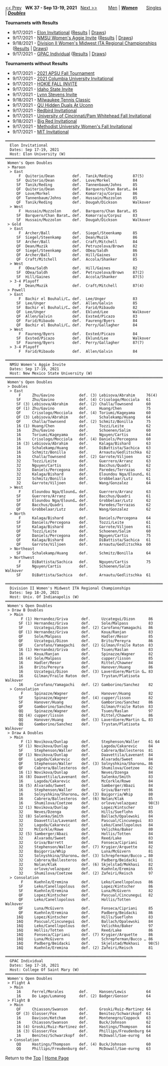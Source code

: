 <a name="top"></a>[<< Prev](women_doubles_2136.md) &nbsp; **WK 37 - Sep 13-19, 2021** &nbsp; [Next >>](women_doubles_2138.md) &nbsp;&nbsp;&nbsp;&nbsp;&nbsp;&nbsp;&nbsp; [Men](./men_doubles_2137.md) &#124; [***Women***](./women_doubles_2137.md) &nbsp;&nbsp;&nbsp;&nbsp;&nbsp; [Singles](./women_singles_2137.md) &#124; [***Doubles***](./women_doubles_2137.md)

**Tournamets with Results**  
- 9/17/2021 - [Elon Invitational](#21-46904) ([Results](#21-46904) &#124; [Draws](https://colleges.wearecollegetennis.com/competitions/ElonUniversityW/Tournaments/Overview/D341E105-6419-48B8-81B3-12C351B4C40A))
- 9/17/2021 - [NMSU Women's Aggie Invite](#21-47655) ([Results](#21-47655) &#124; [Draws](https://colleges.wearecollegetennis.com/competitions/NewMexicoStateUniversityW/Tournaments/Overview/AF0C9E05-93DF-4088-A5CF-0B35FDCDBA9C))
- 9/18/2021 - [Division II Women's Midwest ITA Regional Championships](#21-14491) ([Results](#21-14491) &#124; [Draws](https://colleges.wearecollegetennis.com/competitions/UnivOfIndianapolisW/Tournaments/Overview/512F0B87-0C08-4030-A3A0-82FA105D9E04))
- 9/17/2021 - [GPAC Individual](#21-76336) ([Results](#21-76336) &#124; [Draws](https://colleges.wearecollegetennis.com/competitions/CollegeOfSaintMaryW/Tournaments/Overview/ED2D6427-4EEF-4B11-B240-D89A941AB892))

**Tournaments without Results**  
- 9/17/2021 - <a href="https://colleges.wearecollegetennis.com/competitions/AustinPeayStateUniversityW/Tournaments/Overview/529D2BB1-3F31-4227-948D-C08E670678BD" target="_blank">2021 APSU Fall Tournament</a>
- 9/17/2021 - <a href="https://colleges.wearecollegetennis.com/competitions/ColumbiaUniversityW/Tournaments/Overview/9FDEC948-881F-473B-8241-A518C1DBAB7D" target="_blank">2021 Columbia University Invitational</a>
- 9/17/2021 - <a href="https://colleges.wearecollegetennis.com/competitions/VirginiaTechW/Tournaments/Overview/ACE61305-F599-467B-BCC6-93D21D1C354A" target="_blank">HOKIE FALL INVITE</a>
- 9/17/2021 - <a href="https://colleges.wearecollegetennis.com/competitions/IdahoStateUniversityW/Tournaments/Overview/A09A4AF9-B31A-4CDC-A222-437B2830D744" target="_blank">Idaho State Invite</a>
- 9/17/2021 - <a href="https://colleges.wearecollegetennis.com/competitions/CoastalCarolinaUniversityW/Tournaments/Overview/74919BE2-BE17-4E9F-8752-0E9BA855D125" target="_blank">Lynn Stevens Invite</a>
- 9/18/2021 - <a href="https://colleges.wearecollegetennis.com/competitions/ITA/Tournaments/Overview/4310416C-7EB8-49BC-9A59-895CD6BEE8F8" target="_blank">Milwaukee Tennis Classic</a>
- 9/17/2021 - <a href="https://colleges.wearecollegetennis.com/competitions/QuinnipiacUniversityW/Tournaments/Overview/F352A24E-56EB-425C-87BE-6168A5386737" target="_blank">QU Hidden Duals At Uconn</a>
- 9/17/2021 - <a href="https://colleges.wearecollegetennis.com/competitions/IllinoisStateUniversityW/Tournaments/Overview/1C326774-DC63-4687-A38F-F4CEEC065C15" target="_blank">Redbird Invitational</a>
- 9/17/2021 - <a href="https://colleges.wearecollegetennis.com/competitions/UniversityOfCincinnatiW/Tournaments/Overview/2AC37E0E-BC70-43E0-AC4B-A8D6589AEE02" target="_blank">University of Cincinnati/Pam Whitehead Fall Invitational</a>
- 9/18/2021 - <a href="https://colleges.wearecollegetennis.com/competitions/DenisonUniversityW/Tournaments/Overview/8C55E0CC-605C-4584-8311-FA3093162009" target="_blank">Big Red Invitational</a>
- 9/17/2021 - <a href="https://colleges.wearecollegetennis.com/competitions/MethodistUniversityW/Tournaments/Overview/4FFAB7FF-537E-4837-8CBB-5347D9DABA5B" target="_blank">Methodist University Women's Fall Invitational</a>
- 9/17/2021 - <a href="https://colleges.wearecollegetennis.com/competitions/MassachusettsInstOfTechW/Tournaments/Overview/05E528B1-8ECB-4C54-A76C-F650CD3C02F5" target="_blank">MIT Invitational</a>

<a name="21-46904"></a>
~~~
═══════════════════════════════════════════════════════════════════
  Elon Invitational
  Dates: Sep 17-19, 2021
  Host: Elon University (W)
═══════════════════════════════════════════════════════════════════
 Women's Open Doubles
 > Maroon
  > East
      F  Quiterio/Dean        def.  Tanik/Reding         87(5)
     SF  Quiterio/Dean        def.  Love/Morkel          84
     SF  Tanik/Reding         def.  Tannenbaum/Johns     85
     QF  Quiterio/Dean        def.  Barquero/Chan Barat… 84
     QF  Love/Morkel          def.  Komarraju/Corpuz     86
     QF  Tannenbaum/Johns     def.  Hussain/Muzzolon     85
     QF  Tanik/Reding         def.  Dougah/Dickson       Walkover
  > West
      F  Hussain/Muzzolon     def.  Barquero/Chan Barat… 85
     SF  Barquero/Chan Barat… def.  Komarraju/Corpuz     83
     SF  Hussain/Muzzolon     def.  Dougah/Dickson       Walkover
 > Gold
  > East
      F  Archer/Ball          def.  Siegel/Steenkamp     85
     SF  Siegel/Steenkamp     def.  Dean/Muzik           86
     SF  Archer/Ball          def.  Craft/Mitchell       84
     QF  Dean/Muzik           def.  Petruzelova/Brown    82
     QF  Siegel/Steenkamp     def.  ODea/Saldh           86
     QF  Archer/Ball          def.  Hill/Gaines          83
     QF  Craft/Mitchell       def.  Accola/Shanker       85
  > West
      F  ODea/Saldh           def.  Hill/Gaines          82
     SF  ODea/Saldh           def.  Petruzelova/Brown    87(2)
     SF  Hill/Gaines          def.  Accola/Shanker       87(5)
  > 3-4 Playoff
      F  Dean/Muzik           def.  Craft/Mitchell       87(4)
 > Powell
  > East
      F  Bachir el Bouhali/C… def.  Lee/Unger            83
     SF  Lee/Unger            def.  Allen/Galvin         85
     SF  Bachir el Bouhali/C… def.  Farid/Ribaudo        82
     QF  Lee/Unger            def.  Eklund/Lee           Walkover
     QF  Allen/Galvin         def.  Exsted/Picazo        83
     QF  Farid/Ribaudo        def.  Faureng/Byers        84
     QF  Bachir el Bouhali/C… def.  Perry/Gallagher      84
  > West
      F  Faureng/Byers        def.  Exsted/Picazo        84
     SF  Exsted/Picazo        def.  Eklund/Lee           Walkover
     SF  Faureng/Byers        def.  Perry/Gallagher      87(7)
  > 3-4 Playoff
      F  Farid/Ribaudo        def.  Allen/Galvin         84
~~~

<a name="21-47655"></a>
~~~
═══════════════════════════════════════════════════════════════════════
  NMSU Women's Aggie Invite
  Dates: Sep 17-19, 2021
  Host: New Mexico State University (W)
═══════════════════════════════════════════════════════════════════════
 Women's Open Doubles
 > Doubles
  > East
      F     Zhu/Gavino           def. (3) Lebisova/Abrahim     76(4)
     SF     Zhu/Gavino           def. (4) Crisologo/Mocciola   61
     SF (3) Lebisova/Abrahim     def. (2) Challa/Townsend      60
     QF (1) Zhu/Gavino           def.     Huang/Chen           75
     QF     Crisologo/Mocciola   def. (4) Toriumi/Kageyama     60
     QF (3) Lebisova/Abrahim     def.     Schalekamp/Huang     64
     QF     Challa/Townsend      def. (2) Schmitz/Bonilla      75
     16 (1) Huang/Chen           def.     Tozzi/Leite          62
     16     Zhu/Gavino           def.     Schoenen/Salim       60
     16     Toriumi/Kageyama     def.     Nguyen/Cartis        64
     16     Crisologo/Mocciola   def. (4) Daniels/Percegona    60
     16 (3) Lebisova/Abrahim     def.     Kalaga/Bishard       63
     16     Schalekamp/Huang     def.     DiBattista/Sachica   63
     16     Schmitz/Bonilla      def.     Arnautu/Gedlitschka  62
     16     Challa/Townsend      def. (2) Garrote/Viljoen      62
     32     Tozzi/Leite          def.     Guerrero/Arranz      63
     32     Nguyen/Cartis        def.     Bacchus/Quadri       62
     32     Daniels/Percegona    def.     Paredes/Terrazas     62
     32     Kalaga/Bishard       def.     Eloundou Nga/Elound… 61
     32     Schmitz/Bonilla      def.     Grobbelaar/Lutz      61
     32     Garrote/Viljoen      def.     Wang/Gonzalez        64
  > West
      F     Eloundou Nga/Elound… def.     Guerrero/Arranz      63
     SF     Guerrero/Arranz      def.     Bacchus/Quadri       61
     SF     Eloundou Nga/Elound… def.     Grobbelaar/Lutz      62
     QF     Bacchus/Quadri       def.     Paredes/Terrazas     62
     QF     Grobbelaar/Lutz      def.     Wang/Gonzalez        62
  > North
      F     Kalaga/Bishard       def.     Daniels/Percegona    64
     SF     Daniels/Percegona    def.     Tozzi/Leite          61
     SF     Kalaga/Bishard       def.     Garrote/Viljoen      61
     QF     Tozzi/Leite          def.     Schoenen/Salim       60
     QF     Daniels/Percegona    def.     Nguyen/Cartis        75
     QF     Kalaga/Bishard       def.     DiBattista/Sachica   61
     QF     Garrote/Viljoen      def.     Arnautu/Gedlitschka  60
  > Northeast
     SF     Schalekamp/Huang     def.     Schmitz/Bonilla      64
  > Northwest
      F     DiBattista/Sachica   def.     Nguyen/Cartis        75
     SF     Nguyen/Cartis        def.     Schoenen/Salim       Walkover
     SF     DiBattista/Sachica   def.     Arnautu/Gedlitschka  61
~~~

<a name="21-14491"></a>
~~~
════════════════════════════════════════════════════════════════════════
  Division II Women's Midwest ITA Regional Championships
  Dates: Sep 18-20, 2021
  Host: Univ. Of Indianapolis (W)
════════════════════════════════════════════════════════════════════════
 Women's Open Doubles
 > Draw B Doubles
  > Main
       F (1) Hernandez/Griva      def.     Uzcategui/Dizon      86
      SF (1) Hernandez/Griva      def.     Sole/Malpass         83
      SF     Uzcategui/Dizon      def. (2) Carofano/Yamagachi   86
      QF (1) Hernandez/Griva      def.     Koua/Ranjan          83
      QF     Sole/Malpass         def.     Hadler/Resor         85
      QF     Uzcategui/Dizon      def.     Brito/Pereyra        86
      QF     Carofano/Yamagachi   def. (2) Gilman/Fraile Raton  83
      16 (1) Hernandez/Griva      def.     Tsuen/Raslan         83
      16     Koua/Ranjan          def.     Spinazze/Wagner      82
      16 (4) Sole/Malpass         def.     cupper/lisson        85
      16     Hadler/Resor         def.     Rittel/Chawner       84
      16     Brito/Pereyra        def.     Hanover/Huang        86
      16     Uzcategui/Dizon      def. (3) Laverdiere/Martin G… 83
      16     Gilman/Fraile Raton  def.     Trystan/Platisota    Walkover
      16     Carofano/Yamagachi   def. (2) Gamborino/Sanchez    82
  > Consolation
       F     Spinazze/Wagner      def.     Hanover/Huang        82
      SF     Spinazze/Wagner      def. (4) cupper/lisson        82
      SF     Hanover/Huang        def.     Gamborino/Sanchez    86
      QF     Gamborino/Sanchez    def.     Gilman/Fraile Raton  83
      QQ     Spinazze/Wagner      def.     Tsuen/Raslan         97
      QQ (4) cupper/lisson        def.     Rittel/Chawner       86
      QQ     Hanover/Huang        def. (3) Laverdiere/Martin G… 83
      QQ     Gamborino/Sanchez    def.     Trystan/Platisota    Walkover
 > Draw A Doubles
  > Main
       F (1) Novikova/Dunlap      def.     Stephenson/Waller    61 64
      SF (1) Novikova/Dunlap      def.     Lagoda/Cakarevic     84
      SF     Stephenson/Waller    def.     Cabrera/Ballesteros  81
      QF (1) Novikova/Dunlap      def.     Daavettila/Lavenant  84
      QF     Lagoda/Cakarevic     def.     Alvarado/Sweet       84
      QF     Stephenson/Waller    def. (3) Solnyshkina/Sharono… 86
      QF     Cabrera/Ballesteros  def.     Shumilova/Coetzee    82
      16 (1) Novikova/Dunlap      def.     Neves/Dzenga         84
      16 (8) Daavettila/Lavenant  def.     Salenko/Smith        83
      16     Lagoda/Cakarevic     def.     McCorkle/Rowe        84
      16 (5) Alvarado/Sweet       def.     Samberger/Abazi      84
      16     Stephenson/Waller    def.     Griva/Barrett        86
      16     Solnyshkina/Sharono… def. (3) Baigorria/Whip       80
      16     Cabrera/Ballesteros  def. (6) Nolan/Klak           85
      16     Shumilova/Coetzee    def.     orlove/velazquez     98(3)
      32 (1) Novikova/Dunlap      def.     Lopez/Kintscher      83
      32     Neves/Dzenga         def.     Hills/Sueflohn       85
      32 (8) Salenko/Smith        def.     Ballach/Opalewski    84
      32     Daavettila/Lavenant  def.     Pascual/Cincunegui   83
      32     Lagoda/Cakarevic     def.     Leko/Canellopolous   84
      32     McCorkle/Rowe        def.     Velichko/Baker       80
      32 (5) Samberger/Abazi      def.     Hollis/Totten        84
      32     Alvarado/Sweet       def.     Reed/Lake            83
      32     Griva/Barrett        def.     Fonseca/Cipriani     84
      32     Stephenson/Waller    def. (7) Krygier/Arquette     82
      32     Baigorria/Whip       def.     Luna/McGivern        81
      32     Solnyshkina/Sharono… def. (3) Schrepferman/Bucco … 80
      32     Cabrera/Ballesteros  def.     Padberg/Beidacki     81
      32     Nolan/Klak           def. (6) Skjelstad/Mokhasi    82
      32     orlove/velazquez     def.     Kuehnle/Eremina      85
      32     Shumilova/Coetzee    def. (2) Zafeiri/Reisch       97
  > Consolation
       F     Kuehnle/Eremina      def.     Leko/Canellopolous   86
      SF     Leko/Canellopolous   def.     Lopez/Kintscher      86
      SF     Kuehnle/Eremina      def.     Luna/McGivern        82
      QF     Lopez/Kintscher      def.     Pascual/Cincunegui   82
      QF     Leko/Canellopolous   def.     Hollis/Totten        Walkover
      QF     Luna/McGivern        def.     Fonseca/Cipriani     85
      QF     Kuehnle/Eremina      def.     Padberg/Beidacki     86
     16Q     Lopez/Kintscher      def.     Hills/Sueflohn       83
     16Q     Pascual/Cincunegui   def.     Ballach/Opalewski    84
     16Q     Leko/Canellopolous   def.     Velichko/Baker       97
     16Q     Hollis/Totten        def.     Reed/Lake            86
     16Q     Fonseca/Cipriani     def. (7) Krygier/Arquette     86
     16Q     Luna/McGivern        def.     Schrepferman/Bucco … 86
     16Q     Padberg/Beidacki     def.     Skjelstad/Mokhasi    98(5)
     16Q     Kuehnle/Eremina      def. (2) Zafeiri/Reisch       81
~~~

<a name="21-76336"></a>
~~~
═══════════════════════════════════════════════════════════════
  GPAC Individual
  Dates: Sep 17-18, 2021
  Host: College Of Saint Mary (W)
═══════════════════════════════════════════════════════════════
 Women's Open Doubles
 > Flight A
  > Main
     16     Ferrel/Morales       def.     Hansen/Lewis         64
     16     Do Lago/Lumanog      def. (2) Badger/Gonsor        64
 > Flight B
  > Main
     QF     Chiasson/Swanson     def.     Groski/Ruiz-Martinez 64
     QF (3) Glosser/Fox          def.     Benitez/Schwarzkopf  61
     16     Davison/Ketcham      def.     Montenegro/Coppock   63
     16     Chiasson/Swanson     def.     Buck/Johnson         62
     16 (4) Groski/Ruiz-Martinez def.     Hastings/Thompson    64
     16 (3) Glosser/Fox          def.     Phillips/Freudenburg 64
     16     Benitez/Schwarzkopf  def.     McDowall/Sae-eurng   64
  > Consolation
     QQ     Hastings/Thompson    def. (4) Buck/Johnson         60
     QQ     Phillips/Freudenburg def.     McDowall/Sae-eurng   63
~~~
Return to the [Top](./women_doubles_2137.md) &#124; [Home Page](../../index.md)